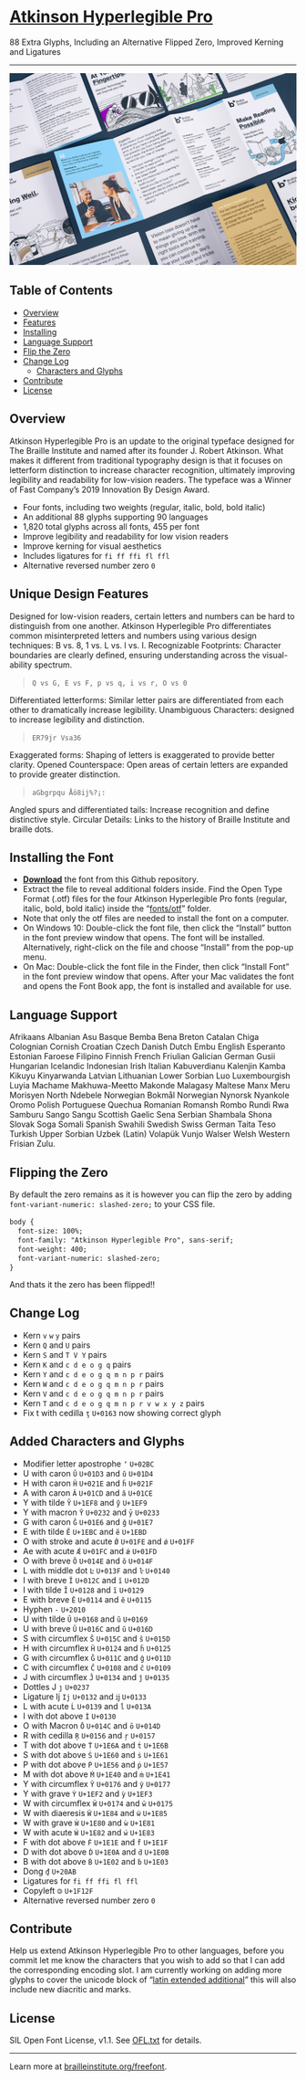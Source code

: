 # [Atkinson Hyperlegible Pro](https://jacobxperez.github.io/atkinson-hyperlegible-pro/)

88 Extra Glyphs, Including an Alternative Flipped Zero, Improved Kerning and Ligatures

---
![Brochure Overview](docs/BIA_Brochure-Overview.jpg)

## Table of Contents

* [Overview](#overview)
* [Features](#unique-design-features)
* [Installing](#installing-the-font)
* [Language Support](#language-support)
* [Flip the Zero](#flipping-the-zero)
* [Change Log](#change-log)
  * [Characters and Glyphs](#added-characters-and-glyphs)
* [Contribute](#contribute)
* [License](#license)

## Overview

Atkinson Hyperlegible Pro is an update to the original typeface designed for The Braille Institute and named after its founder J. Robert Atkinson. What makes it different from traditional typography design is that it focuses on letterform distinction to increase character recognition, ultimately improving legibility and readability for low-vision readers. The typeface was a Winner of Fast Company’s 2019 Innovation By Design Award.

* Four fonts, including two weights (regular, italic, bold, bold italic)
* An additional 88 glyphs supporting 90 languages
* 1,820 total glyphs across all fonts, 455 per font
* Improve legibility and readability for low vision readers
* Improve kerning for visual aesthetics
* Includes ligatures for `fi ff ffi fl ffl`
* Alternative reversed number zero `0`

## Unique Design Features

Designed for low-vision readers, certain letters and numbers can be hard to distinguish from one another. Atkinson Hyperlegible Pro differentiates common misinterpreted letters and numbers using various design techniques: B vs. 8, 1 vs. L vs. l vs. I. Recognizable Footprints: Character boundaries are clearly defined, ensuring understanding across the visual-ability spectrum.

> `Q vs G, E vs F, p vs q, i vs r, O vs 0`

Differentiated letterforms: Similar letter pairs are differentiated from each other to dramatically increase legibility. Unambiguous Characters: designed to increase legibility and distinction.

> `ER79jr Vsa36`

Exaggerated forms: Shaping of letters is exaggerated to provide better clarity. Opened Counterspace: Open areas of certain letters are expanded to provide greater distinction.

> `aGbgrpqu Åö8ij%?¡:`

Angled spurs and differentiated tails: Increase recognition and define distinctive style. Circular Details: Links to the history of Braille Institute and braille dots.

## Installing the Font

* **[Download](https://github.com/jacobxperez/atkinson-hyperlegible-pro/archive/refs/heads/main.zip)** the font from this Github repository.
* Extract the file to reveal additional folders inside. Find the Open Type Format (.otf) files for the four Atkinson Hyperlegible Pro fonts (regular, italic, bold, bold italic) inside the “[fonts/otf](https://github.com/jacobxperez/atkinson-hyperlegible-pro/tree/main/fonts/otf)” folder.
* Note that only the otf files are needed to install the font on a computer.
* On Windows 10: Double-click the font file, then click the “Install” button in the font preview window that opens. The font will be installed. Alternatively, right-click on the file and choose “Install” from the pop-up menu.
* On Mac: Double-click the font file in the Finder, then click “Install Font” in the font preview window that opens. After your Mac validates the font and opens the Font Book app, the font is installed and available for use.

## Language Support

Afrikaans Albanian Asu Basque Bemba Bena Breton Catalan Chiga Colognian Cornish Croatian Czech Danish Dutch Embu English Esperanto Estonian Faroese Filipino Finnish French Friulian Galician German Gusii Hungarian Icelandic Indonesian Irish Italian Kabuverdianu Kalenjin Kamba Kikuyu Kinyarwanda Latvian Lithuanian Lower Sorbian Luo Luxembourgish Luyia Machame Makhuwa-Meetto Makonde Malagasy Maltese Manx Meru Morisyen North Ndebele Norwegian Bokmål Norwegian Nynorsk Nyankole Oromo Polish Portuguese Quechua Romanian Romansh Rombo Rundi Rwa Samburu Sango Sangu Scottish Gaelic Sena Serbian Shambala Shona Slovak Soga Somali Spanish Swahili Swedish Swiss German Taita Teso Turkish Upper Sorbian Uzbek (Latin) Volapük Vunjo Walser Welsh Western Frisian Zulu.

## Flipping the Zero

By default the zero remains as it is however you can flip the zero by adding
`font-variant-numeric: slashed-zero;` to your CSS file.

    body {
      font-size: 100%;
      font-family: "Atkinson Hyperlegible Pro", sans-serif;
      font-weight: 400;
      font-variant-numeric: slashed-zero;
    }

And thats it the zero has been flipped!!

## Change Log

* Kern `v` `w` `y` pairs
* Kern `Q` and `U` pairs
* Kern `S` and `T V Y` pairs
* Kern `K` and `c d e o g q` pairs
* Kern `Y` and `c d e o g q m n p r` pairs
* Kern `W` and `c d e o g q m n p r` pairs
* Kern `V` and `c d e o g q m n p r` pairs
* Kern `T` and `c d e o g q m n p r v w x y z` pairs
* Fix t with cedilla `ţ` `U+0163` now showing correct glyph

## Added Characters and Glyphs

* Modifier letter apostrophe `ʼ` `U+02BC`
* U with caron `Ǔ` `U+01D3` and `ǔ` `U+01D4`
* H with caron `Ȟ` `U+021E` and `ȟ` `U+021F`
* A with caron `Ǎ` `U+01CD` and `ǎ` `U+01CE`
* Y with tilde `Ỹ` `U+1EF8` and `ỹ` `U+1EF9`
* Y with macron `Ȳ` `U+0232` and `ȳ` `U+0233`
* G with caron `Ǧ` `U+01E6` and `ǧ` `U+01E7`
* E with tilde `Ẽ` `U+1EBC` and `ẽ` `U+1EBD`
* O with stroke and acute `Ǿ` `U+01FE` and `ǿ` `U+01FF`
* Ae with acute `Ǽ` `U+01FC` and `ǽ` `U+01FD`
* O with breve `Ŏ` `U+014E` and `ŏ` `U+014F`
* L with middle dot `Ŀ` `U+013F` and `ŀ` `U+0140`
* I with breve `Ĭ` `U+012C` and `ĭ` `U+012D`
* I with tilde `Ĩ` `U+0128` and `ĩ` `U+0129`
* E with breve `Ĕ` `U+0114` and `ĕ` `U+0115`
* Hyphen `‐` `U+2010`
* U with tilde `Ũ` `U+0168` and `ũ` `U+0169`
* U with breve `Ŭ` `U+016C` and `ŭ` `U+016D`
* S with circumflex `Ŝ` `U+015C` and `ŝ` `U+015D`
* H with circumflex `Ĥ` `U+0124` and `ĥ` `U+0125`
* G with circumflex `Ĝ` `U+011C` and `ĝ` `U+011D`
* C with circumflex `Ĉ` `U+0108` and `ĉ` `U+0109`
* J with circumflex `Ĵ` `U+0134` and `ĵ` `U+0135`
* Dottles J `ȷ` `U+0237`
* Ligature Ij `Ij` `U+0132` and `ĳ` `U+0133`
* L with acute `Ĺ` `U+0139` and `ĺ` `U+013A`
* I with dot above `İ` `U+0130`
* O with Macron `Ō` `U+014C` and `ō` `U+014D`
* R with cedilla `Ŗ` `U+0156` and `ŗ` `U+0157`
* T with dot above `Ṫ` `U+1E6A` and `ṫ` `U+1E6B`
* S with dot above `Ṡ` `U+1E60` and `ṡ` `U+1E61`
* P with dot above `Ṗ` `U+1E56` and `ṗ` `U+1E57`
* M with dot above `Ṁ` `U+1E40` and `ṁ` `U+1E41`
* Y with circumflex `Ŷ` `U+0176` and `ŷ` `U+0177`
* Y with grave `Ỳ` `U+1EF2` and `ỳ` `U+1EF3`
* W with circumflex `Ŵ` `U+0174` and `ŵ` `U+0175`
* W with diaeresis `Ẅ` `U+1E84` and `ẅ` `U+1E85`
* W with grave `Ẁ` `U+1E80` and `ẁ` `U+1E81`
* W with acute `Ẃ` `U+1E82` and `ẃ` `U+1E83`
* F with dot above `Ḟ` `U+1E1E` and `ḟ` `U+1E1F`
* D with dot above `Ḋ` `U+1E0A` and `ḋ` `U+1E0B`
* B with dot above `Ḃ` `U+1E02` and `ḃ` `U+1E03`
* Dong `₫` `U+20AB`
* Ligatures for `fi ff ffi fl ffl`
* Copyleft `🄯` `U+1F12F`
* Alternative reversed number zero `0`

## Contribute

Help us extend Atkinson Hyperlegible Pro to other languages, before you commit let me know the characters that you wish to add so that I can add the corresponding encoding slot. I am currently working on adding more glyphs to cover the unicode block of “[latin extended additional](https://www.compart.com/en/unicode/block/U+1E00)” this will also include new diacritic and marks.

## License

SIL Open Font License, v1.1. See [OFL.txt](OFL.txt) for details.

---

Learn more at [brailleinstitute.org/freefont](https://brailleinstitute.org/freefont).
